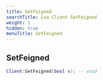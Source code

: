 ```yaml
---
title: SetFeigned
searchTitle: Lua Client SetFeigned
weight: 1
hidden: true
menuTitle: SetFeigned
---
```

## SetFeigned
```lua
Client:SetFeigned(bool v); -- void
```